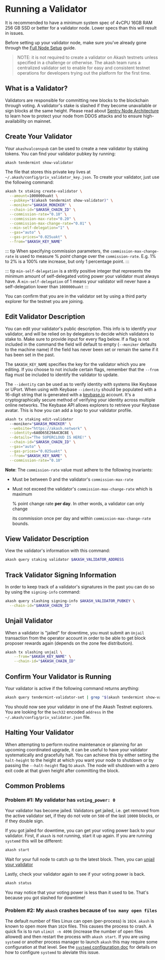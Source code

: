 # Running a Validator

It is recommended to have a minimum system spec of 4vCPU 16GB RAM 256 GB SSD or better for a validator node.   Lower specs than this will result in issues.

Before setting up your validator node, make sure you've already gone through the [Full Node Setup](node/) guide.

> NOTE: it is not required to create a validator on Akash testnets unless specified in a challenge or otherwise. The akash team runs a centralized validator set to enable for easy and consistent testnet operations for developers trying out the platform for the first time.

## What is a Validator?

Validators are responsible for committing new blocks to the blockchain through voting. A validator's stake is slashed if they become unavailable or sign blocks at the same height. Please read about [Sentry Node Architecture](https://forum.cosmos.network/t/sentry-node-architecture-overview/454) to learn how to protect your node from DDOS attacks and to ensure high-availability on mainnet.

## Create Your Validator

Your `akashvalconspub` can be used to create a new validator by staking tokens. You can find your validator pubkey by running:

```bash
akash tendermint show-validator
```

The file that stores this private key lives at `~/.akash/config/priv_validator_key.json`. To create your validator, just use the following command:

```bash
akash tx staking create-validator \
  --amount=1000000uakt \
  --pubkey="$(akash tendermint show-validator)" \
  --moniker="$AKASH_MONIKER" \
  --chain-id="$AKASH_CHAIN_ID" \
  --commission-rate="0.10" \
  --commission-max-rate="0.20" \
  --commission-max-change-rate="0.01" \
  --min-self-delegation="1" \
  --gas="auto" \
  --gas-prices="0.025uakt" \
  --from="$AKASH_KEY_NAME"
```

::: tip When specifying commission parameters, the `commission-max-change-rate` is used to measure % _point_ change over the `commission-rate`. E.g. 1% to 2% is a 100% rate increase, but only 1 percentage point. :::

::: tip `min-self-delegation` is a stritly positive integer that represents the minimum amount of self-delegated voting power your validator must always have. A `min-self-delegation` of 1 means your validator will never have a self-delegation lower than `1000000uakt` :::

You can confirm that you are in the validator set by using a third party explorer for the testnet you are joining.

## Edit Validator Description

You can edit your validator's public description. This info is to identify your validator, and will be relied on by delegators to decide which validators to stake to. Make sure to provide input for every flag below. If a flag is not included in the command the field will default to empty \(`--moniker` defaults to the machine name\) if the field has never been set or remain the same if it has been set in the past.

The `$AKASH_KEY_NAME` specifies the key for the validator which you are editing. If you choose to not include certain flags, remember that the `--from` flag must be included to identify the validator to update.

The `--identity` can be used as to verify identity with systems like Keybase or UPort. When using with Keybase `--identity` should be populated with a 16-digit string that is generated with a [keybase.io](https://keybase.io) account. It's a cryptographically secure method of verifying your identity across multiple online networks. The Keybase API allows explorers to retrieve your Keybase avatar. This is how you can add a logo to your validator profile.

```bash
akash tx staking edit-validator
  --moniker="$AKASH_MONIKER" \
  --website="https://akash.network" \
  --identity=6A0D65E29A4CBC8E \
  --details="The SUPERCLOUD IS HERE!" \
  --chain-id="$AKASH_CHAIN_ID" \
  --gas="auto" \
  --gas-prices="0.025uakt" \
  --from="$AKASH_KEY_NAME" \
  --commission-rate="0.10"
```

**Note**: The `commission-rate` value must adhere to the following invariants:

* Must be between 0 and the validator's `commission-max-rate`
* Must not exceed the validator's `commission-max-change-rate` which is maximum

  % point change rate **per day**. In other words, a validator can only change

  its commission once per day and within `commission-max-change-rate` bounds.

## View Validator Description

View the validator's information with this command:

```bash
akash query staking validator $AKASH_VALIDATOR_ADDRESS
```

## Track Validator Signing Information

In order to keep track of a validator's signatures in the past you can do so by using the `signing-info` command:

```bash
akash query slashing signing-info $AKASH_VALIDATOR_PUBKEY \
  --chain-id="$AKASH_CHAIN_ID"
```

## Unjail Validator

When a validator is "jailed" for downtime, you must submit an `Unjail` transaction from the operator account in order to be able to get block proposer rewards again \(depends on the zone fee distribution\).

```bash
akash tx slashing unjail \
    --from="$AKASH_KEY_NAME" \
    --chain-id="$AKASH_CHAIN_ID"
```

## Confirm Your Validator is Running

Your validator is active if the following command returns anything:

```bash
akash query tendermint-validator-set | grep "$(akash tendermint show-validator)"
```

You should now see your validator in one of the Akash Testnet explorers. You are looking for the `bech32` encoded `address` in the `~/.akash/config/priv_validator.json` file.

## Halting Your Validator

When attempting to perform routine maintenance or planning for an upcoming coordinated upgrade, it can be useful to have your validator systematically and gracefully halt. You can achieve this by either setting the `halt-height` to the height at which you want your node to shutdown or by passing the `--halt-height` flag to `akash`. The node will shutdown with a zero exit code at that given height after committing the block.

## Common Problems

### Problem \#1: My validator has `voting_power: 0`

Your validator has become jailed. Validators get jailed, i.e. get removed from the active validator set, if they do not vote on `500` of the last `10000` blocks, or if they double sign.

If you got jailed for downtime, you can get your voting power back to your validator. First, if `akash` is not running, start it up again. If you are running `systemd` this will be different:

```bash
akash start
```

Wait for your full node to catch up to the latest block. Then, you can [unjail your validator](validator.md#unjail-validator)

Lastly, check your validator again to see if your voting power is back.

```bash
akash status
```

You may notice that your voting power is less than it used to be. That's because you got slashed for downtime!

### Problem \#2: My `akash` crashes because of `too many open files`

The default number of files Linux can open \(per-process\) is `1024`. `akash` is known to open more than `1024` files. This causes the process to crash. A quick fix is to run `ulimit -n 4096` \(increase the number of open files allowed\) and then restart the process with `akash start`. If you are using `systemd` or another process manager to launch `akash` this may require some configuration at that level. See the [`systemd` configuration doc](https://github.com/ovrclk/docs/tree/1c9232aaec2197efbf4532e8883a247566cf9e28/guides/node/systemd.md) for details on how to configure `systemd` to aleviate this issue.

